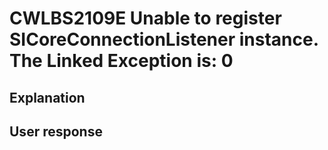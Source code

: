 # CWLBS2109E Unable to register SICoreConnectionListener instance. The Linked Exception is: 0

## Explanation

## User response